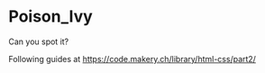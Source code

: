 # Poison_Ivy
Can you spot it? 

Following guides at
https://code.makery.ch/library/html-css/part2/

